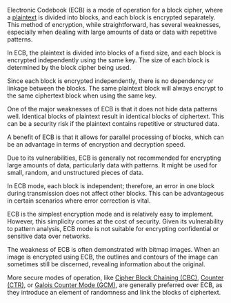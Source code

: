 Electronic Codebook (ECB) is a mode of operation for a block cipher, where a [plaintext](../security/clear.md) is divided into blocks, and each block is encrypted separately. This method of encryption, while straightforward, has several weaknesses, especially when dealing with large amounts of data or data with repetitive patterns.

In ECB, the plaintext is divided into blocks of a fixed size, and each block is encrypted independently using the same key. The size of each block is determined by the block cipher being used.

Since each block is encrypted independently, there is no dependency or linkage between the blocks. The same plaintext block will always encrypt to the same ciphertext block when using the same key.

One of the major weaknesses of ECB is that it does not hide data patterns well. Identical blocks of plaintext result in identical blocks of ciphertext. This can be a security risk if the plaintext contains repetitive or structured data.

A benefit of ECB is that it allows for parallel processing of blocks, which can be an advantage in terms of encryption and decryption speed.

Due to its vulnerabilities, ECB is generally not recommended for encrypting large amounts of data, particularly data with patterns. It might be used for small, random, and unstructured pieces of data.

In ECB mode, each block is independent; therefore, an error in one block during transmission does not affect other blocks. This can be advantageous in certain scenarios where error correction is vital.

ECB is the simplest encryption mode and is relatively easy to implement. However, this simplicity comes at the cost of security. Given its vulnerability to pattern analysis, ECB mode is not suitable for encrypting confidential or sensitive data over networks.

The weakness of ECB is often demonstrated with bitmap images. When an image is encrypted using ECB, the outlines and contours of the image can sometimes still be discerned, revealing information about the original.

More secure modes of operation, like [Cipher Block Chaining (CBC)](../cryptography/cbc.md), [Counter (CTR)](../cryptography/ctr.md), or [Galois Counter Mode (GCM)](../cryptography/gcm.md), are generally preferred over ECB, as they introduce an element of randomness and link the blocks of ciphertext.
